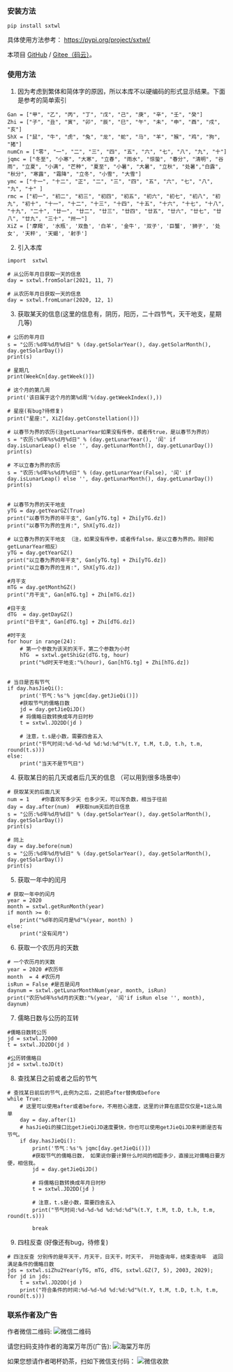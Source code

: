### 安装方法

```
pip install sxtwl
```

具体使用方法参考：
https://pypi.org/project/sxtwl/

本项目 [GitHub](https://github.com/yuangu/sxtwl_cpp) / [Gitee（码云）](https://gitee.com/yuangu/sxtwl)。


### 使用方法 

1. 因为考虑到繁体和简体字的原因，所以本库不以硬编码的形式显示结果。下面是参考的简单索引
```
Gan = ["甲", "乙", "丙", "丁", "戊", "己", "庚", "辛", "壬", "癸"]
Zhi = ["子", "丑", "寅", "卯", "辰", "巳", "午", "未", "申", "酉", "戌", "亥"]
ShX = ["鼠", "牛", "虎", "兔", "龙", "蛇", "马", "羊", "猴", "鸡", "狗", "猪"]
numCn = ["零", "一", "二", "三", "四", "五", "六", "七", "八", "九", "十"]
jqmc = ["冬至", "小寒", "大寒", "立春", "雨水", "惊蛰", "春分", "清明", "谷雨", "立夏", "小满", "芒种", "夏至", "小暑", "大暑", "立秋", "处暑","白露", "秋分", "寒露", "霜降", "立冬", "小雪", "大雪"]
ymc = ["十一", "十二", "正", "二", "三", "四", "五", "六", "七", "八", "九", "十" ]
rmc = ["初一", "初二", "初三", "初四", "初五", "初六", "初七", "初八", "初九", "初十", "十一", "十二", "十三", "十四", "十五", "十六", "十七", "十八", "十九", "二十", "廿一", "廿二", "廿三", "廿四", "廿五", "廿六", "廿七", "廿八", "廿九", "三十", "卅一"]
XiZ = ['摩羯', '水瓶', '双鱼', '白羊', '金牛', '双子', '巨蟹', '狮子', '处女', '天秤', '天蝎', '射手']
```

2. 引入本库
```
import  sxtwl

# 从公历年月日获取一天的信息
day = sxtwl.fromSolar(2021, 11, 7) 

# 从农历年月日获取一天的信息
day = sxtwl.fromLunar(2020, 12, 1)
```

3. 获取某天的信息(这里的信息有，阴历，阳历，二十四节气，天干地支，星期几等)

```
# 公历的年月日
s = "公历:%d年%d月%d日" % (day.getSolarYear(), day.getSolarMonth(), day.getSolarDay())
print(s)

# 星期几
print(WeekCn[day.getWeek()])

# 这个月的第几周
print('该日属于这个月的第%d周'%(day.getWeekIndex(),))

# 星座(有bug?待修复)
print("星座:", XiZ[day.getConstellation()])

# 以春节为界的农历(注getLunarYear如果没有传参，或者传true，是以春节为界的)
s = "农历:%d年%s%d月%d日" % (day.getLunarYear(), '闰' if day.isLunarLeap() else '', day.getLunarMonth(), day.getLunarDay())
print(s)

# 不以立春为界的农历
s = "农历:%d年%s%d月%d日" % (day.getLunarYear(False), '闰' if day.isLunarLeap() else '', day.getLunarMonth(), day.getLunarDay())
print(s)


# 以春节为界的天干地支 
yTG = day.getYearGZ(True)
print("以春节为界的年干支", Gan[yTG.tg] + Zhi[yTG.dz]) 
print("以春节为界的生肖:", ShX[yTG.dz])

# 以立春为界的天干地支 （注，如果没有传参，或者传false，是以立春为界的。刚好和getLunarYear相反）
yTG = day.getYearGZ()
print("以立春为界的年干支", Gan[yTG.tg] + Zhi[yTG.dz]) 
print("以立春为界的生肖:", ShX[yTG.dz])

#月干支
mTG = day.getMonthGZ()
print("月干支", Gan[mTG.tg] + Zhi[mTG.dz]) 

#日干支
dTG  = day.getDayGZ()
print("日干支", Gan[dTG.tg] + Zhi[dTG.dz]) 

#时干支
for hour in range(24):
    # 第一个参数为该天的天干，第二个参数为小时
    hTG  = sxtwl.getShiGz(dTG.tg, hour)
    print("%d时天干地支:"%(hour), Gan[hTG.tg] + Zhi[hTG.dz])


# 当日是否有节气
if day.hasJieQi():
    print('节气：%s'% jqmc[day.getJieQi()])
    #获取节气的儒略日数
    jd = day.getJieQiJD()
    # 将儒略日数转换成年月日时秒
    t = sxtwl.JD2DD(jd )
    
    # 注意，t.s是小数，需要四舍五入
    print("节气时间:%d-%d-%d %d:%d:%d"%(t.Y, t.M, t.D, t.h, t.m, round(t.s)))
else:
    print("当天不是节气日")

```

4. 获取某日的前几天或者后几天的信息 （可以用到很多场景中）
```
# 获取某天的后面几天
num = 1    #你喜欢写多少天 也多少天，可以写负数，相当于往前
day = day.after(num)  #获取num天后的日信息
s = "公历:%d年%d月%d日" % (day.getSolarYear(), day.getSolarMonth(), day.getSolarDay())
print(s)

# 同上
day = day.before(num)
s = "公历:%d年%d月%d日" % (day.getSolarYear(), day.getSolarMonth(), day.getSolarDay())
print(s)
```


5. 获取一年中的闰月
```
# 获取一年中的闰月
year = 2020
month = sxtwl.getRunMonth(year)
if month >= 0:
    print("%d年的闰月是%d"%(year, month) )
else:
    print("没有闰月")
```

6. 获取一个农历月的天数
```
# 一个农历月的天数
year = 2020 #农历年
month  = 4 #农历月
isRun = False #是否是闰月
daynum = sxtwl.getLunarMonthNum(year, month, isRun)
print("农历%d年%s%d月的天数:"%(year, '闰'if isRun else '', month), daynum)

```

7. 儒略日数与公历的互转
```
#儒略日数转公历
jd = sxtwl.J2000
t = sxtwl.JD2DD(jd )

#公历转儒略日
jd = sxtwl.toJD(t)
```


8. 查找某日之前或者之后的节气
```
# 查找某日前后的节气,此例为之后，之前把after替换成before
while True:
    # 这里可以使用after或者before，不用担心速度，这里的计算在底层仅仅是+1这么简单
    day = day.after(1)
    # hasJieQi的接口比getJieQiJD速度要快，你也可以使用getJieQiJD来判断是否有节气。
    if day.hasJieQi():
        print('节气：%s'% jqmc[day.getJieQi()])
        #获取节气的儒略日数， 如果说你要计算什么时间的相距多少，直接比对儒略日要方便，相信我。
        jd = day.getJieQiJD()
    
        # 将儒略日数转换成年月日时秒
        t = sxtwl.JD2DD(jd )
        
        # 注意，t.s是小数，需要四舍五入
        print("节气时间:%d-%d-%d %d:%d:%d"%(t.Y, t.M, t.D, t.h, t.m, round(t.s)))
        
        break
```

9. 四柱反查 (好像还有bug，待修复)
```
# 四注反查 分别传的是年天干，月天干，日天干，时天干， 开始查询年，结束查询年  返回满足条件的儒略日数
jds = sxtwl.siZhu2Year(yTG, mTG, dTG, sxtwl.GZ(7, 5), 2003, 2029);
for jd in jds:
    t = sxtwl.JD2DD(jd )
    print("符合条件的时间:%d-%d-%d %d:%d:%d"%(t.Y, t.M, t.D, t.h, t.m, round(t.s)))

```

### 联系作者及广告

作者微信二维码:
![微信二维码](https://gitee.com/yuangu/sxtwl/raw/master/doc/img/WechatIMG5.jpeg)  

请您扫码支持作者的海棠万年历(广告):
![海棠万年历](https://gitee.com/yuangu/sxtwl/raw/master/doc/img/qrcode_for_gh_d48e82be45fb_430.jpg)

如果您想请作者喝杯奶茶，扫如下微信支付码：
![微信收款](https://gitee.com/yuangu/sxtwl/raw/master/doc/img/WechatIMG7.jpeg)